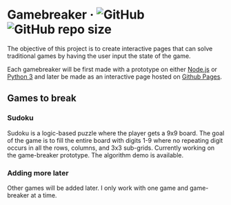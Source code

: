 # Gamebreaker &middot; ![GitHub](https://img.shields.io/github/license/sevora/gamebreaker) ![GitHub repo size](https://img.shields.io/github/repo-size/sevora/gamebreaker)
The objective of this project is to create interactive pages that can solve traditional games by having the user input the state of the game. 

Each gamebreaker will be first made with a prototype on either [Node.js](https://nodejs.org) or [Python 3](https://www.python.org/) and later be made as an interactive page hosted on [Github Pages](https://pages.github.com/).

## Games to break
### Sudoku
Sudoku is a logic-based puzzle where the player gets a 9x9 board. The goal of the game is to fill the entire board with digits 1-9 where no repeating digit occurs in all the rows, columns, and 3x3 sub-grids. Currently working on the game-breaker prototype. The algorithm demo is available.

### Adding more later
Other games will be added later. I only work with one game and game-breaker at a time.
